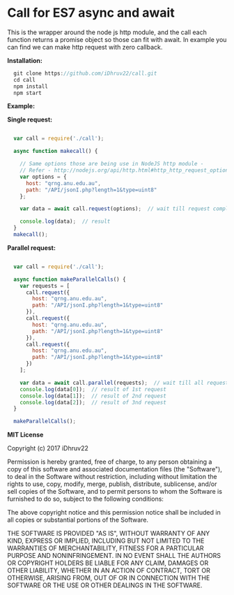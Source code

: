 Call for ES7 async and await
==============================

This is the wrapper around the node js http module, and the call each function returns a promise object so those can fit with await. In example you can find we can make http request with zero callback.

__**Installation:**__

```javascript
  git clone https://github.com/iDhruv22/call.git
  cd call
  npm install
  npm start
```

__**Example:**__

__Single request:__

```javascript

  var call = require('./call');

  async function makecall() {

    // Same options those are being use in NodeJS http module -
    // Refer - http://nodejs.org/api/http.html#http_http_request_options_callback
    var options = {
      host: "qrng.anu.edu.au",
      path: "/API/jsonI.php?length=1&type=uint8"
    };

    var data = await call.request(options);  // wait till request completes

    console.log(data);  // result
  }
  makecall();

```
__Parallel request:__

```javascript

  var call = require('./call');

  async function makeParallelCalls() {
    var requests = [
      call.request({
        host: "qrng.anu.edu.au",
        path: "/API/jsonI.php?length=1&type=uint8"
      }),
      call.request({
        host: "qrng.anu.edu.au",
        path: "/API/jsonI.php?length=1&type=uint8"
      }),
      call.request({
        host: "qrng.anu.edu.au",
        path: "/API/jsonI.php?length=1&type=uint8"
      })
    ];

    var data = await call.parallel(requests);  // wait till all requests completes
    console.log(data[0]);  // result of 1st request
    console.log(data[1]);  // result of 2nd request
    console.log(data[2]);  // result of 3nd request
  }

  makeParallelCalls();

```


__**MIT License**__

Copyright (c) 2017 iDhruv22

Permission is hereby granted, free of charge, to any person obtaining a copy
of this software and associated documentation files (the "Software"), to deal
in the Software without restriction, including without limitation the rights
to use, copy, modify, merge, publish, distribute, sublicense, and/or sell
copies of the Software, and to permit persons to whom the Software is
furnished to do so, subject to the following conditions:

The above copyright notice and this permission notice shall be included in all
copies or substantial portions of the Software.

THE SOFTWARE IS PROVIDED "AS IS", WITHOUT WARRANTY OF ANY KIND, EXPRESS OR
IMPLIED, INCLUDING BUT NOT LIMITED TO THE WARRANTIES OF MERCHANTABILITY,
FITNESS FOR A PARTICULAR PURPOSE AND NONINFRINGEMENT. IN NO EVENT SHALL THE
AUTHORS OR COPYRIGHT HOLDERS BE LIABLE FOR ANY CLAIM, DAMAGES OR OTHER
LIABILITY, WHETHER IN AN ACTION OF CONTRACT, TORT OR OTHERWISE, ARISING FROM,
OUT OF OR IN CONNECTION WITH THE SOFTWARE OR THE USE OR OTHER DEALINGS IN THE
SOFTWARE.
